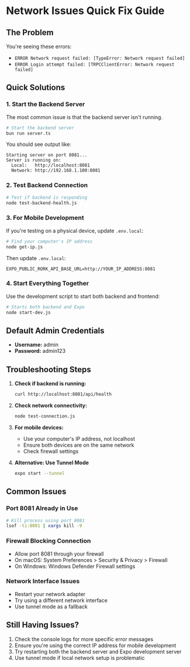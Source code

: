 # Network Issues Quick Fix Guide

## The Problem
You're seeing these errors:
- `ERROR Network request failed: [TypeError: Network request failed]`
- `ERROR Login attempt failed: [TRPCClientError: Network request failed]`

## Quick Solutions

### 1. Start the Backend Server
The most common issue is that the backend server isn't running.

```bash
# Start the backend server
bun run server.ts
```

You should see output like:
```
Starting server on port 8081...
Server is running on:
  Local:   http://localhost:8081
  Network: http://192.168.1.100:8081
```

### 2. Test Backend Connection
```bash
# Test if backend is responding
node test-backend-health.js
```

### 3. For Mobile Development
If you're testing on a physical device, update `.env.local`:

```bash
# Find your computer's IP address
node get-ip.js
```

Then update `.env.local`:
```
EXPO_PUBLIC_RORK_API_BASE_URL=http://YOUR_IP_ADDRESS:8081
```

### 4. Start Everything Together
Use the development script to start both backend and frontend:

```bash
# Starts both backend and Expo
node start-dev.js
```

## Default Admin Credentials
- **Username:** admin
- **Password:** admin123

## Troubleshooting Steps

1. **Check if backend is running:**
   ```bash
   curl http://localhost:8081/api/health
   ```

2. **Check network connectivity:**
   ```bash
   node test-connection.js
   ```

3. **For mobile devices:**
   - Use your computer's IP address, not localhost
   - Ensure both devices are on the same network
   - Check firewall settings

4. **Alternative: Use Tunnel Mode**
   ```bash
   expo start --tunnel
   ```

## Common Issues

### Port 8081 Already in Use
```bash
# Kill process using port 8081
lsof -ti:8081 | xargs kill -9
```

### Firewall Blocking Connection
- Allow port 8081 through your firewall
- On macOS: System Preferences > Security & Privacy > Firewall
- On Windows: Windows Defender Firewall settings

### Network Interface Issues
- Restart your network adapter
- Try using a different network interface
- Use tunnel mode as a fallback

## Still Having Issues?

1. Check the console logs for more specific error messages
2. Ensure you're using the correct IP address for mobile development
3. Try restarting both the backend server and Expo development server
4. Use tunnel mode if local network setup is problematic